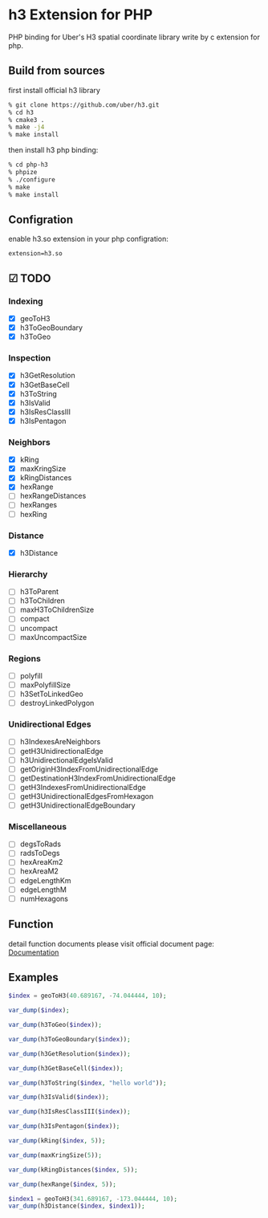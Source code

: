 # h3 Extension for PHP

PHP binding for Uber's H3 spatial coordinate library write by c extension for php.

## Build from sources

first install official h3 library
```bash
% git clone https://github.com/uber/h3.git
% cd h3
% cmake3 .
% make -j4
% make install
```

then install h3 php binding:

``` bash
% cd php-h3
% phpize
% ./configure
% make
% make install
```

## Configration

enable h3.so extension in your php configration:

```
extension=h3.so
```

## ☑ TODO

### Indexing

- [X] geoToH3
- [X] h3ToGeoBoundary
- [X] h3ToGeo

### Inspection

- [X] h3GetResolution
- [X] h3GetBaseCell
- [X] h3ToString
- [X] h3IsValid
- [X] h3IsResClassIII
- [X] h3IsPentagon

### Neighbors

- [X] kRing
- [X] maxKringSize
- [X] kRingDistances
- [X] hexRange
- [ ] hexRangeDistances
- [ ] hexRanges
- [ ] hexRing

### Distance

- [X] h3Distance

### Hierarchy

- [ ] h3ToParent
- [ ] h3ToChildren
- [ ] maxH3ToChildrenSize
- [ ] compact
- [ ] uncompact
- [ ] maxUncompactSize

### Regions

- [ ] polyfill
- [ ] maxPolyfillSize
- [ ] h3SetToLinkedGeo
- [ ] destroyLinkedPolygon

### Unidirectional Edges

- [ ] h3IndexesAreNeighbors
- [ ] getH3UnidirectionalEdge
- [ ] h3UnidirectionalEdgeIsValid
- [ ] getOriginH3IndexFromUnidirectionalEdge
- [ ] getDestinationH3IndexFromUnidirectionalEdge
- [ ] getH3IndexesFromUnidirectionalEdge
- [ ] getH3UnidirectionalEdgesFromHexagon
- [ ] getH3UnidirectionalEdgeBoundary

### Miscellaneous

- [ ] degsToRads
- [ ] radsToDegs
- [ ] hexAreaKm2
- [ ] hexAreaM2
- [ ] edgeLengthKm
- [ ] edgeLengthM
- [ ] numHexagons

## Function

detail function documents please visit official document page: [Documentation](https://uber.github.io/h3/#/documentation/api-reference/indexing)

## Examples

```php
$index = geoToH3(40.689167, -74.044444, 10);

var_dump($index);

var_dump(h3ToGeo($index));

var_dump(h3ToGeoBoundary($index));

var_dump(h3GetResolution($index));

var_dump(h3GetBaseCell($index));

var_dump(h3ToString($index, "hello world"));

var_dump(h3IsValid($index));

var_dump(h3IsResClassIII($index));

var_dump(h3IsPentagon($index));

var_dump(kRing($index, 5));

var_dump(maxKringSize(5));

var_dump(kRingDistances($index, 5));

var_dump(hexRange($index, 5));

$index1 = geoToH3(341.689167, -173.044444, 10);
var_dump(h3Distance($index, $index1));
```

